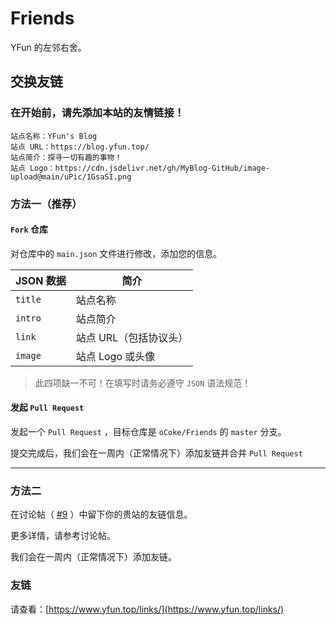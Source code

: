 # Friends

YFun 的左邻右舍。


## 交换友链

### 在开始前，请先添加本站的友情链接！

```
站点名称：YFun's Blog
站点 URL：https://blog.yfun.top/
站点简介：探寻一切有趣的事物！
站点 Logo：https://cdn.jsdelivr.net/gh/MyBlog-GitHub/image-upload@main/uPic/1GsaSI.png
```


### 方法一（推荐）


#### `Fork` 仓库

对仓库中的 `main.json` 文件进行修改，添加您的信息。

| JSON 数据 | 简介 |
| ------- | -------- |
| `title` | 站点名称 |
| `intro` | 站点简介 |
| `link`  | 站点 URL（包括协议头） |
| `image` | 站点 Logo 或头像 |


> 此四项缺一不可！在填写时请务必遵守 `JSON` 语法规范！

#### 发起 `Pull Request`

发起一个 `Pull Request` ，目标仓库是 `oCoke/Friends` 的 `master` 分支。

提交完成后，我们会在一周内（正常情况下）添加友链并合并 `Pull Request`

---

### 方法二

在讨论帖（ [#9](https://github.com/oCoke/Friends/discussions/9) ）中留下你的贵站的友链信息。

更多详情，请参考讨论帖。

我们会在一周内（正常情况下）添加友链。


### 友链

请查看：[https://www.yfun.top/links/](https://www.yfun.top/links/)
